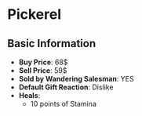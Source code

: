 # Pickerel

## Basic Information

- **Buy Price**: 68$
- **Sell Price**: 59$
- **Sold by Wandering Salesman**: YES
- **Default Gift Reaction**: Dislike
- **Heals**:
  - 10 points of Stamina